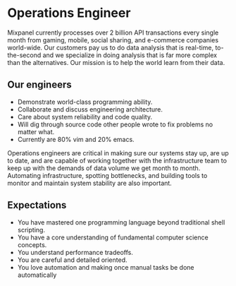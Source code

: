 Operations Engineer
===================

Mixpanel currently processes over 2 billion API transactions every single month
from gaming, mobile, social sharing, and e-commerce companies world-wide. Our
customers pay us to do data analysis that is real-time, to-the-second and we
specialize in doing analysis that is far more complex than the alternatives.
Our mission is to help the world learn from their data.

Our engineers
-------------

  * Demonstrate world-class programming ability.
  * Collaborate and discuss engineering architecture.
  * Care about system reliability and code quality.
  * Will dig through source code other people wrote to fix problems no matter what.
  * Currently are 80% vim and 20% emacs.

Operations engineers are critical in making sure our systems stay up, are up to
date, and are capable of working together with the infrastructure team to keep
up with the demands of data volume we get month to month. Automating
infrastructure, spotting bottlenecks, and building tools to monitor and
maintain system stability are also important.

Expectations
------------

  * You have mastered one programming language beyond traditional shell scripting.
  * You have a core understanding of fundamental computer science concepts.
  * You understand performance tradeoffs.
  * You are careful and detailed oriented.
  * You love automation and making once manual tasks be done automatically

